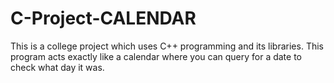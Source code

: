 # C-Project-CALENDAR
This is a college project which uses C++ programming and its libraries. This program acts exactly like a calendar where you can query for a date to
check what day it was.
